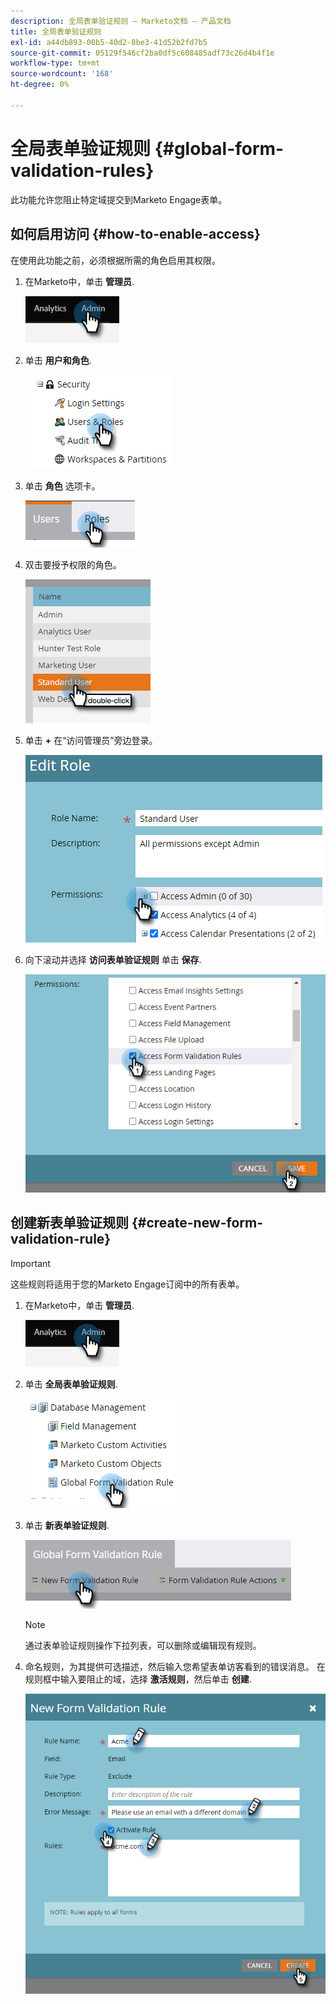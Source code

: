 ```yaml
---
description: 全局表单验证规则 — Marketo文档 — 产品文档
title: 全局表单验证规则
exl-id: a44db893-00b5-40d2-8be3-41d52b2fd7b5
source-git-commit: 05129f546cf2ba0df5c608485adf73c26d4b4f1e
workflow-type: tm+mt
source-wordcount: '168'
ht-degree: 0%

---
```


# 全局表单验证规则 {#global-form-validation-rules}

此功能允许您阻止特定域提交到Marketo Engage表单。

## 如何启用访问 {#how-to-enable-access}

在使用此功能之前，必须根据所需的角色启用其权限。

1. 在Marketo中，单击 **管理员**.

   ![](assets/global-form-validation-rules-1.png)

1. 单击 **用户和角色**.

   ![](assets/global-form-validation-rules-2.png)

1. 单击 **角色** 选项卡。

   ![](assets/global-form-validation-rules-3.png)

1. 双击要授予权限的角色。

   ![](assets/global-form-validation-rules-4.png)

1. 单击 **+** 在“访问管理员”旁边登录。

   ![](assets/global-form-validation-rules-5.png)

1. 向下滚动并选择 **访问表单验证规则** 单击 **保存**.

   ![](assets/global-form-validation-rules-6.png)

## 创建新表单验证规则 {#create-new-form-validation-rule}

>[!IMPORTANT]
>
>这些规则将适用于您的Marketo Engage订阅中的所有表单。

1. 在Marketo中，单击 **管理员**.

   ![](assets/global-form-validation-rules-7.png)

1. 单击 **全局表单验证规则**.

   ![](assets/global-form-validation-rules-8.png)

1. 单击 **新表单验证规则**.

   ![](assets/global-form-validation-rules-9.png)

   >[!NOTE]
   >
   >通过表单验证规则操作下拉列表，可以删除或编辑现有规则。

1. 命名规则，为其提供可选描述，然后输入您希望表单访客看到的错误消息。 在规则框中输入要阻止的域，选择 **激活规则**，然后单击 **创建**.

   ![](assets/global-form-validation-rules-10.png)
